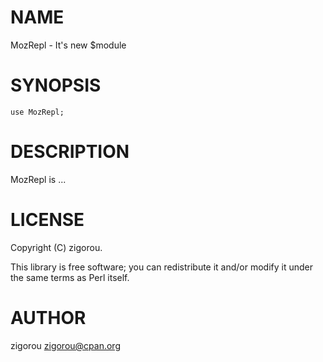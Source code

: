# NAME

MozRepl - It's new $module

# SYNOPSIS

    use MozRepl;

# DESCRIPTION

MozRepl is ...

# LICENSE

Copyright (C) zigorou.

This library is free software; you can redistribute it and/or modify
it under the same terms as Perl itself.

# AUTHOR

zigorou <zigorou@cpan.org>
